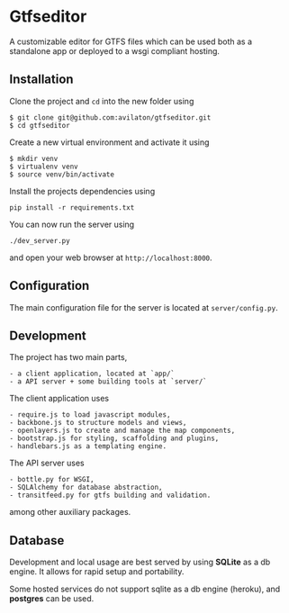 Gtfseditor
==========

A customizable editor for GTFS files which can be used both as a standalone app 
or deployed to a wsgi compliant hosting.

Installation
------------
Clone the project and `cd` into the new folder using
```
$ git clone git@github.com:avilaton/gtfseditor.git
$ cd gtfseditor
```

Create a new virtual environment and activate it using

```
$ mkdir venv
$ virtualenv venv
$ source venv/bin/activate
```

Install the projects dependencies using

```
pip install -r requirements.txt
```

You can now run the server using

```
./dev_server.py
```

and open your web browser at `http://localhost:8000`.

Configuration
-------------
The main configuration file for the server is located at `server/config.py`.

Development
-----------

The project has two main parts,

	- a client application, located at `app/`
	- a API server + some building tools at `server/`

The client application uses

	- require.js to load javascript modules,
	- backbone.js to structure models and views,
	- openlayers.js to create and manage the map components,
	- bootstrap.js for styling, scaffolding and plugins,
	- handlebars.js as a templating engine.

The API server uses

	- bottle.py for WSGI,
	- SQLAlchemy for database abstraction,
	- transitfeed.py for gtfs building and validation.

among other auxiliary packages.

Database
--------

Development and local usage are best served by using **SQLite** as a db engine. It 
allows for rapid setup and portability. 

Some hosted services do not support sqlite as a db engine (heroku), and 
**postgres** can be used.

